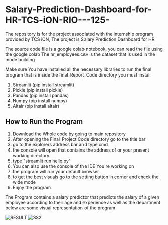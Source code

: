 # Salary-Prediction-Dashboard-for-HR-TCS-iON-RIO---125-
The repository is for the project associated with the internship program provided by TCS iON, The project is Salary Prediction Dashboard for HR

The source code file is a google colab notebook, you can read the file using the google colab
The hr_employees.csv is the dataset that is used in the mode building

Make sure You have installed all the necessary libraries to run the final program that is inside the final_Report_Code directory
you must install
1.	Streamlit  (pip install streamlit)
2.	Pickle (pip install pickle)
3.	Pandas (pip install pandas)
4.	Numpy (pip install numpy)
5.	Altair (pip install altair)

## How to Run the Program
1. Download the Whole code by going to main repository
2. After opening the Final_Project Code directory go to the title bar
3. go to the explorers address bar and type cmd
4. the console will open that contains the address of or your present working directory
5. type "streamlit run hello.py"
6. You can also use the console of the IDE You're working on
7. the program will run your default browser
8. to get the best visuals go to the setting button in corner and check the wide mode
9. Enjoy the program

The Program contains a salary predictor that predicts the salary of a given employee according to their age and experience as well as the department
below are some visual representation of the program

![RESULT](https://github.com/user-attachments/assets/ec8cb57a-358e-41a9-bb62-542973e6e888)
![SS2](https://github.com/user-attachments/assets/684e0863-9c5c-4e4c-b2f6-9621c558b2e2)
